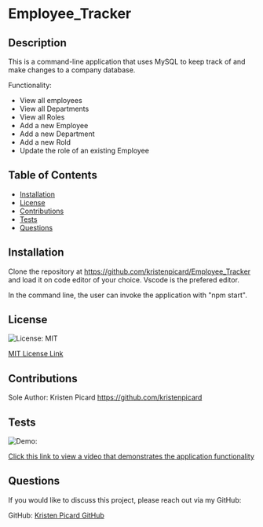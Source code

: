 # Employee_Tracker

## Description

This is a command-line application that uses MySQL to keep track of and make changes to a company database.

Functionality:

- View all employees
- View all Departments
- View all Roles
- Add a new Employee
- Add a new Department
- Add a new Rold
- Update the role of an existing Employee

## Table of Contents

- [Installation](#installation)
- [License](#license)
- [Contributions](#contributions)
- [Tests](#tests)
- [Questions](#questions)

## Installation

Clone the repository at https://github.com/kristenpicard/Employee_Tracker and load it on code editor of your choice. Vscode is the prefered editor.

In the command line, the user can invoke the application with "npm start".

## License

![License: MIT](https://img.shields.io/badge/License-MIT-yellow.svg)

[MIT License Link](https://spdx.org/licenses/MIT.html)

## Contributions

Sole Author: Kristen Picard
https://github.com/kristenpicard

## Tests

![Demo:](/img/1.gif)

[Click this link to view a video that demonstrates the application functionality](https://drive.google.com/file/d/1A5T_zZhgnOfN1vLi5HZgVVCoTgHOnL--/view)

## Questions

If you would like to discuss this project, please reach out via my GitHub:

GitHub: [Kristen Picard GitHub](https://github.com/kristenpicard)
